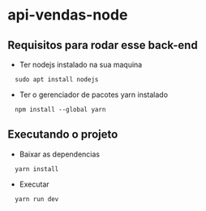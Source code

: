 # api-vendas-node
## Requisitos para rodar esse back-end
- Ter nodejs instalado na sua maquina
```
  sudo apt install nodejs
```
- Ter o gerenciador de pacotes yarn instalado
```
  npm install --global yarn
```

## Executando o projeto
- Baixar as dependencias 
```
  yarn install
```
- Executar
```
  yarn run dev
```
